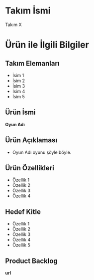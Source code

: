 # Takım İsmi
Takım X
# Ürün ile İlgili Bilgiler
## Takım Elemanları
* İsim 1
* İsim 2
* İsim 3
* İsim 4
* İsim 5
## Ürün İsmi
**Oyun Adı**
## Ürün Açıklaması
* Oyun Adı oyunu şöyle böyle.
## Ürün Özellikleri
* Özellik 1
* Özellik 2
* Özellik 3
* Özellik 4
## Hedef Kitle
* Özellik 1
* Özellik 2
* Özellik 3
* Özellik 4
* Özellik 5
## Product Backlog
**url**
